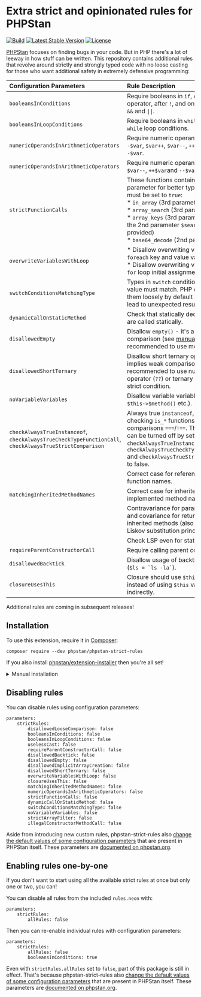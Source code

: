 # Extra strict and opinionated rules for PHPStan

[![Build](https://github.com/phpstan/phpstan-strict-rules/workflows/Build/badge.svg)](https://github.com/phpstan/phpstan-strict-rules/actions)
[![Latest Stable Version](https://poser.pugx.org/phpstan/phpstan-strict-rules/v/stable)](https://packagist.org/packages/phpstan/phpstan-strict-rules)
[![License](https://poser.pugx.org/phpstan/phpstan-strict-rules/license)](https://packagist.org/packages/phpstan/phpstan-strict-rules)

[PHPStan](https://phpstan.org/) focuses on finding bugs in your code. But in PHP there's a lot of leeway in how stuff can be written. This repository contains additional rules that revolve around strictly and strongly typed code with no loose casting for those who want additional safety in extremely defensive programming:

| Configuration Parameters               | Rule Description                                                                                        |
|:---------------------------------------|:--------------------------------------------------------------------------------------------------------|
| `booleansInConditions`                 | Require booleans in `if`, `elseif`, ternary operator, after `!`, and on both sides of `&&` and `\|\|`.  |
| `booleansInLoopConditions`             | Require booleans in `while` and `do while` loop conditions.                                             |
| `numericOperandsInArithmeticOperators` | Require numeric operand in `+$var`, `-$var`, `$var++`, `$var--`, `++$var` and `--$var`. |
| `numericOperandsInArithmeticOperators` | Require numeric operand in `$var++`, `$var--`, `++$var`and `--$var`.                                    |
| `strictFunctionCalls`                  | These functions contain a `$strict` parameter for better type safety, it must be set to `true`:<br>* `in_array` (3rd parameter)<br>* `array_search` (3rd parameter)<br>* `array_keys` (3rd parameter; only if the 2nd parameter `$search_value` is provided)<br>* `base64_decode` (2nd parameter). |
| `overwriteVariablesWithLoop`           | * Disallow overwriting variables with `foreach` key and value variables.<br>* Disallow overwriting variables with `for` loop initial assignment.                                                                   |
| `switchConditionsMatchingType`         | Types in `switch` condition and `case` value must match. PHP compares them loosely by default and that can lead to  unexpected results. |
| `dynamicCallOnStaticMethod`            | Check that statically declared methods are called statically.                                           |
| `disallowedEmpty`                      | Disallow `empty()` - it's a very loose comparison (see [manual](https://php.net/empty)), it's recommended to use more  strict one. |
| `disallowedShortTernary`               | Disallow short ternary operator (`?:`) - implies weak comparison, it's recommended to use null coalesce operator (`??`)  or ternary operator with strict condition. |
| `noVariableVariables`                  | Disallow variable variables (`$$foo`, `$this->$method()` etc.).                                         |
| `checkAlwaysTrueInstanceof`, `checkAlwaysTrueCheckTypeFunctionCall`, `checkAlwaysTrueStrictComparison` | Always true `instanceof`, type-checking `is_*` functions and strict comparisons `===`/`!==`. These checks can be turned off by setting `checkAlwaysTrueInstanceof`, `checkAlwaysTrueCheckTypeFunctionCall` and `checkAlwaysTrueStrictComparison` to false. |
|                                        | Correct case for referenced and called function names.                                                  |
| `matchingInheritedMethodNames`         | Correct case for inherited and implemented method names.                                                |
|                                        | Contravariance for parameter types and covariance for return types in inherited methods (also known as Liskov substitution principle - LSP).|
|                                        | Check LSP even for static methods.                                                                      |
| `requireParentConstructorCall`         | Require calling parent constructor.                                                                     |
| `disallowedBacktick`                   | Disallow usage of backtick operator (`` $ls = `ls -la` ``).                                             |
| `closureUsesThis`                      | Closure should use `$this` directly instead of using `$this` variable indirectly.                       |

Additional rules are coming in subsequent releases!


## Installation

To use this extension, require it in [Composer](https://getcomposer.org/):

```
composer require --dev phpstan/phpstan-strict-rules
```

If you also install [phpstan/extension-installer](https://github.com/phpstan/extension-installer) then you're all set!

<details>
  <summary>Manual installation</summary>

If you don't want to use `phpstan/extension-installer`, include rules.neon in your project's PHPStan config:

```
includes:
    - vendor/phpstan/phpstan-strict-rules/rules.neon
```
</details>

## Disabling rules

You can disable rules using configuration parameters:

```neon
parameters:
	strictRules:
		disallowedLooseComparison: false
		booleansInConditions: false
		booleansInLoopConditions: false
		uselessCast: false
		requireParentConstructorCall: false
		disallowedBacktick: false
		disallowedEmpty: false
		disallowedImplicitArrayCreation: false
		disallowedShortTernary: false
		overwriteVariablesWithLoop: false
		closureUsesThis: false
		matchingInheritedMethodNames: false
		numericOperandsInArithmeticOperators: false
		strictFunctionCalls: false
		dynamicCallOnStaticMethod: false
		switchConditionsMatchingType: false
		noVariableVariables: false
		strictArrayFilter: false
		illegalConstructorMethodCall: false
```

Aside from introducing new custom rules, phpstan-strict-rules also [change the default values of some configuration parameters](./rules.neon#L1) that are present in PHPStan itself. These parameters are [documented on phpstan.org](https://phpstan.org/config-reference#stricter-analysis).

## Enabling rules one-by-one

If you don't want to start using all the available strict rules at once but only one or two, you can!

You can disable all rules from the included `rules.neon` with:

```neon
parameters:
	strictRules:
		allRules: false
```

Then you can re-enable individual rules with configuration parameters:

```neon
parameters:
	strictRules:
		allRules: false
		booleansInConditions: true
```

Even with `strictRules.allRules` set to `false`, part of this package is still in effect. That's because phpstan-strict-rules also [change the default values of some configuration parameters](./rules.neon#L1) that are present in PHPStan itself. These parameters are [documented on phpstan.org](https://phpstan.org/config-reference#stricter-analysis).

